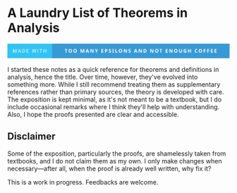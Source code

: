 # A Laundry List of Theorems in Analysis

![Badge](https://raw.githubusercontent.com/richwill28/notes/refs/heads/assets/assets/made-with-too-many-epsilons-and-not-enough-coffee.svg)

I started these notes as a quick reference for theorems and definitions in analysis, hence the title. Over time, however, they've evolved into something more. While I still recommend treating them as supplementary references rather than primary sources, the theory is developed with care. The exposition is kept minimal, as it's not meant to be a textbook, but I do include occasional remarks where I think they'll help with understanding. Also, I hope the proofs presented are clear and accessible.

## Disclaimer

Some of the exposition, particularly the proofs, are shamelessly taken from textbooks, and I do not claim them as my own. I only make changes when necessary—after all, when the proof is already well written, why fix it?

This is a work in progress. Feedbacks are welcome.
